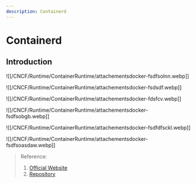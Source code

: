 ```yaml
---
description: Containerd
---
```


# Containerd

## Introduction

![[/CNCF/Runtime/ContainerRuntime/attachementsdocker-fsdfsolnn.webp]]


![[/CNCF/Runtime/ContainerRuntime/attachementsdocker-fsdsdf.webp]]


![[/CNCF/Runtime/ContainerRuntime/attachementsdocker-fdsfcv.webp]]


![[/CNCF/Runtime/ContainerRuntime/attachementsdocker-fsdfsobgb.webp]]


![[/CNCF/Runtime/ContainerRuntime/attachementsdocker-fsdfdfsckl.webp]]


![[/CNCF/Runtime/ContainerRuntime/attachementsdocker-fsdfsoasdaw.webp]]



> Reference:
> 1. [Official Website](https://containerd.io/docs/)
> 2. [Repository](https://github.com/containerd/containerd)
